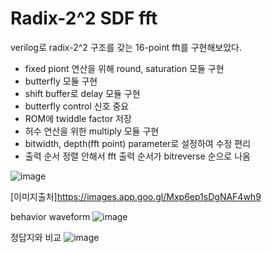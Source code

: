 # Radix-2^2 SDF fft

verilog로 radix-2^2 구조를 갖는 16-point fft를 구현해보았다.
- fixed piont 연산을 위해 round, saturation 모듈 구현
- butterfly 모듈 구현
- shift buffer로 delay 모듈 구현
- butterfly control 신호 중요
- ROM에 twiddle factor 저장
- 허수 연산을 위한 multiply 모듈 구현
- bitwidth, depth(fft point) parameter로 설정하여 수정 편리
- 출력 순서 정렬 안해서 fft 출력 순서가 bitreverse 순으로 나옴

![image](https://github.com/user-attachments/assets/00c6ff1d-0757-42dc-84cf-85288fa654f4)

[이미지출처]https://images.app.goo.gl/Mxp6ep1sDgNAF4wh9


behavior waveform
![image](https://github.com/user-attachments/assets/96b1d4fb-13fc-47d2-9ee2-c4737992fabd)

정답지와 비교
![image](https://github.com/user-attachments/assets/fbd586f6-15ae-4979-813b-7de6fa12399e)
